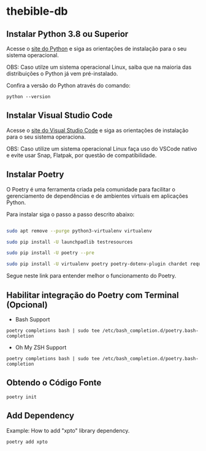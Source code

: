 # thebible-db

## Instalar Python 3.8 ou Superior
Acesse o [site do Python](https://www.python.org/) e siga as orientações de instalação para o seu sistema operacional.

OBS: Caso utilze um sistema operacional Linux, saiba que na maioria das distribuições o Python já vem pré-instalado.

Confira a versão do Python através do comando:

```
python --version
```

## Instalar Visual Studio Code
Acesse o [site do Visual Studio Code](https://code.visualstudio.com/) e siga as orientações de instalação para o seu sistema operaciona.

OBS: Caso utilize um sistema operacional Linux faça uso do VSCode nativo e evite usar Snap, Flatpak, por questão de compatibilidade.

## Instalar Poetry
O Poetry é uma ferramenta criada pela comunidade para facilitar o gerenciamento de dependências e de ambientes virtuais em aplicações Python.

Para instalar siga o passo a passo descrito abaixo:
```bash

sudo apt remove --purge python3-virtualenv virtualenv

sudo pip install -U launchpadlib testresources

sudo pip install -U poetry --pre

sudo pip install -U virtualenv poetry poetry-dotenv-plugin chardet requests

```
Segue neste link para entender melhor o funcionamento do Poetry.

## Habilitar integração do Poetry com Terminal (Opcional)

* Bash Support
```
poetry completions bash | sudo tee /etc/bash_completion.d/poetry.bash-completion
```

* Oh My ZSH Support
```
poetry completions bash | sudo tee /etc/bash_completion.d/poetry.bash-completion
```

## Obtendo o Código Fonte
```
poetry init
```

## Add Dependency
Example: How to add "xpto" library dependency.
```
poetry add xpto
```
